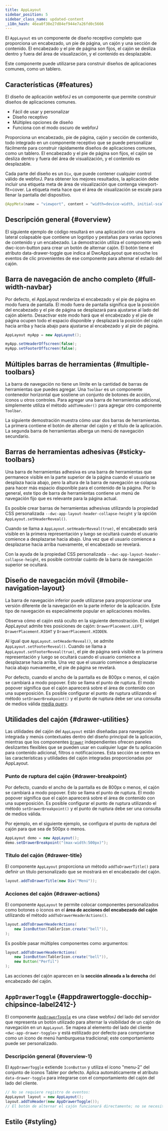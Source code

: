 ```yaml
---
title: AppLayout
sidebar_position: 5
sidebar_class_name: updated-content
_i18n_hash: 46ea0f38e27d84ef944e7a26fd0c5666
---
```

<DocChip chip='shadow' />
<DocChip chip='name' label="dwc-app-layout" />
<DocChip chip='since' label='23.06' />
<JavadocLink type="applayout" location="com/webforj/component/layout/applayout/AppLayout" top='true'/>

El `AppLayout` es un componente de diseño receptivo completo que proporciona un encabezado, un pie de página, un cajón y una sección de contenido. El encabezado y el pie de página son fijos, el cajón se desliza dentro y fuera del área de visualización, y el contenido es desplazable.

Este componente puede utilizarse para construir diseños de aplicaciones comunes, como un tablero.

## Características {#features}

El diseño de aplicación webforJ es un componente que permite construir diseños de aplicaciones comunes.

<ul>
    <li>Fácil de usar y personalizar</li>
    <li>Diseño receptivo</li>
    <li>Múltiples opciones de diseño</li>
    <li>Funciona con el modo oscuro de webforJ</li>
</ul>

Proporciona un encabezado, pie de página, cajón y sección de contenido, todo integrado en un componente receptivo que se puede personalizar fácilmente para construir rápidamente diseños de aplicaciones comunes, como un tablero. El encabezado y el pie de página son fijos, el cajón se desliza dentro y fuera del área de visualización, y el contenido es desplazable.

Cada parte del diseño es un `Div`, que puede contener cualquier control válido de webforJ. Para obtener los mejores resultados, la aplicación debe incluir una etiqueta meta de área de visualización que contenga viewport-fit=cover. La etiqueta meta hace que el área de visualización se escale para llenar la pantalla del dispositivo.

```java
@AppMeta(name = "viewport", content = "width=device-width, initial-scale=1.0, viewport-fit=cover, user-scalable=no")
```

## Descripción general {#overview}

El siguiente ejemplo de código resultará en una aplicación con una barra lateral colapsable que contiene un logotipo y pestañas para varias opciones de contenido y un encabezado. La demostración utiliza el componente web dwc-icon-button para crear un botón de alternar cajón. El botón tiene el atributo data-drawer-toggle que indica al DwcAppLayout que escuche los eventos de clic provenientes de ese componente para alternar el estado del cajón.

<AppLayoutViewer path='/webforj/applayout/content/Dashboard?' mobile='false'
javaE='https://raw.githubusercontent.com/webforj/webforj-documentation/refs/heads/main/src/main/java/com/webforj/samples/views/applayout/applayout/AppLayoutView.java'
cssURL='/css/applayout/applayout.css'
/>

## Barra de navegación de ancho completo {#full-width-navbar}

Por defecto, el AppLayout renderiza el encabezado y el pie de página en modo fuera de pantalla. El modo fuera de pantalla significa que la posición del encabezado y el pie de página se desplazará para ajustarse al lado del cajón abierto. Desactivar este modo hará que el encabezado y el pie de página ocupen todo el espacio disponible y desplazará la posición del cajón hacia arriba y hacia abajo para ajustarse al encabezado y al pie de página.

```java showLineNumbers
AppLayout myApp = new AppLayout();

myApp.setHeaderOffscreen(false);
myApp.setFooterOffscreen(false);
```

<AppLayoutViewer path='/webforj/applayoutfullnavbar/content/Dashboard?' mobile='false'
javaE='https://raw.githubusercontent.com/webforj/webforj-documentation/refs/heads/main/src/main/java/com/webforj/samples/views/applayout/fullnavbar/AppLayoutFullNavbarView.java'
cssURL='/css/applayout/applayout.css' />

## Múltiples barras de herramientas {#multiple-toolbars}

La barra de navegación no tiene un límite en la cantidad de barras de herramientas que puedes agregar. Una `Toolbar` es un componente contenedor horizontal que sostiene un conjunto de botones de acción, íconos u otros controles. Para agregar una barra de herramientas adicional, simplemente utiliza el método `addToHeader()` para agregar otro componente `Toolbar`.

La siguiente demostración muestra cómo usar dos barras de herramientas. La primera contiene el botón de alternar del cajón y el título de la aplicación. La segunda barra de herramientas alberga un menú de navegación secundario.

<AppLayoutViewer path='/webforj/applayoutmultipleheaders/content/Dashboard?' mobile='false'
javaE='https://raw.githubusercontent.com/webforj/webforj-documentation/refs/heads/main/src/main/java/com/webforj/samples/views/applayout/multipleheaders/AppLayoutMultipleHeadersView.java'
cssURL='/css/applayout/applayout.css' />

## Barras de herramientas adhesivas {#sticky-toolbars}

Una barra de herramientas adhesiva es una barra de herramientas que permanece visible en la parte superior de la página cuando el usuario se desplaza hacia abajo, pero la altura de la barra de navegación se colapsa para hacer más espacio disponible para el contenido de la página. Por lo general, este tipo de barra de herramientas contiene un menú de navegación fijo que es relevante para la página actual.

Es posible crear barras de herramientas adhesivas utilizando la propiedad CSS personalizada `--dwc-app-layout-header-collapse-height` y la opción `AppLayout.setHeaderReveal()`.

Cuando se llama a `AppLayout.setHeaderReveal(true)`, el encabezado será visible en la primera representación y luego se ocultará cuando el usuario comience a desplazarse hacia abajo. Una vez que el usuario comience a desplazarse hacia arriba nuevamente, el encabezado se revelará.

Con la ayuda de la propiedad CSS personalizada `--dwc-app-layout-header-collapse-height`, es posible controlar cuánto de la barra de navegación superior se ocultará.

<AppLayoutViewer path='/webforj/applayoutstickytoolbar/content/Dashboard?' mobile='false'
javaE='https://raw.githubusercontent.com/webforj/webforj-documentation/refs/heads/main/src/main/java/com/webforj/samples/views/applayout/stickytoolbar/AppLayoutStickyToolbarView.java'
cssURL='/css/applayout/applayout.css' />

## Diseño de navegación móvil {#mobile-navigation-layout}

La barra de navegación inferior puede utilizarse para proporcionar una versión diferente de la navegación en la parte inferior de la aplicación. Este tipo de navegación es especialmente popular en aplicaciones móviles.

Observa cómo el cajón está oculto en la siguiente demostración. El widget AppLayout admite tres posiciones de cajón: `DrawerPlacement.LEFT`, `DrawerPlacement.RIGHT` y `DrawerPlacement.HIDDEN`.

Al igual que `AppLayout.setHeaderReveal()`, se admite `AppLayout.setFooterReveal()`. Cuando se llama a `AppLayout.setFooterReveal(true)`, el pie de página será visible en la primera representación y luego se ocultará cuando el usuario comience a desplazarse hacia arriba. Una vez que el usuario comience a desplazarse hacia abajo nuevamente, el pie de página se revelará.

Por defecto, cuando el ancho de la pantalla es de 800px o menos, el cajón se cambiará a modo popover. Esto se llama el punto de ruptura. El modo popover significa que el cajón aparecerá sobre el área de contenido con una superposición. Es posible configurar el punto de ruptura utilizando el método `setDrawerBreakpoint()` y el punto de ruptura debe ser una consulta de medios válida [media query](https://developer.mozilla.org/en-US/docs/Web/CSS/Media_Queries/Using_media_queries).

<AppLayoutViewer path='/webforj/applayoutmobiledrawer/?' mobile='true'
javaE='https://raw.githubusercontent.com/webforj/webforj-documentation/refs/heads/main/src/main/java/com/webforj/samples/views/applayout/mobiledrawer/AppLayoutMobileDrawerView.java'
cssURL='/css/applayout/applayoutMobile.css'
/>

## Utilidades del cajón {#drawer-utilities}

Las utilidades del cajón del `AppLayout` están diseñadas para navegación integrada y menús contextuales dentro del diseño principal de la aplicación, mientras que los componentes [`Drawer`](https://docs.webforj.com/docs/components/drawer) independientes ofrecen paneles deslizantes flexibles que se pueden usar en cualquier lugar de tu aplicación para contenido adicional, filtros o notificaciones. Esta sección se centra en las características y utilidades del cajón integradas proporcionadas por AppLayout.

### Punto de ruptura del cajón {#drawer-breakpoint}

Por defecto, cuando el ancho de la pantalla es de 800px o menos, el cajón se cambiará a modo popover. Esto se llama el punto de ruptura. El modo popover significa que el cajón aparecerá sobre el área de contenido con una superposición. Es posible configurar el punto de ruptura utilizando el método `setDrawerBreakpoint()` y el punto de ruptura debe ser una consulta de medios válida.

Por ejemplo, en el siguiente ejemplo, se configura el punto de ruptura del cajón para que sea de 500px o menos.

```java
AppLayout demo = new AppLayout();
demo.setDrawerBreakpoint("(max-width:500px)");
```

### Título del cajón {#drawer-title}

El componente `AppLayout` proporciona un método `addToDrawerTitle()` para definir un título personalizado que se mostrará en el encabezado del cajón.

```java
layout.addToDrawerTitle(new Div("Menú"));
```

### Acciones del cajón {#drawer-actions}

El componente `AppLayout` te permite colocar componentes personalizados como botones o íconos en el **área de acciones del encabezado del cajón** utilizando el método `addToDrawerHeaderActions()`.

```java
layout.addToDrawerHeaderActions(
    new IconButton(TablerIcon.create("bell")),
);
```

Es posible pasar múltiples componentes como argumentos:

```java
layout.addToDrawerHeaderActions(
    new IconButton(TablerIcon.create("bell")),
    new Button("Perfil")
);
```

Las acciones del cajón aparecen en la **sección alineada a la derecha** del encabezado del cajón.

<AppLayoutViewer path='/webforj/applayoutdrawerutility/content/Dashboard/?' mobile='false'
javaE='https://raw.githubusercontent.com/webforj/webforj-documentation/refs/heads/main/src/main/java/com/webforj/samples/views/applayout/applayoutdrawerutility/AppLayoutDrawerUtilityView.java'
cssURL='/css/applayout/applayout.css'
/>

## `AppDrawerToggle` <DocChip chip='since' label='24.12' /> {#appdrawertoggle-docchip-chipsince-label2412-}

El componente [`AppDrawerToggle`](https://javadoc.io/doc/com.webforj/webforj-applayout/latest/com/webforj/component/layout/applayout/AppDrawerToggle.html) es una clase webforJ del lado del servidor que representa un botón utilizado para alternar la visibilidad de un cajón de navegación en un `AppLayout`. Se mapea al elemento del lado del cliente `<dwc-app-drawer-toggle>` y está estilizado por defecto para comportarse como un ícono de menú hamburguesa tradicional; este comportamiento puede ser personalizado.

### Descripción general {#overview-1}

El `AppDrawerToggle` extiende `IconButton` y utiliza el ícono "menu-2" del conjunto de íconos Tabler por defecto. Aplica automáticamente el atributo `data-drawer-toggle` para integrarse con el comportamiento del cajón del lado del cliente.

```java
// No se requiere registro de eventos:
AppLayout layout = new AppLayout();
layout.addToHeader(new AppDrawerToggle());
// El botón de alternar el cajón funcionará directamente; no se necesitan oyentes de eventos manuales.
```
## Estilo {#styling}

<TableBuilder name="AppLayout" />
